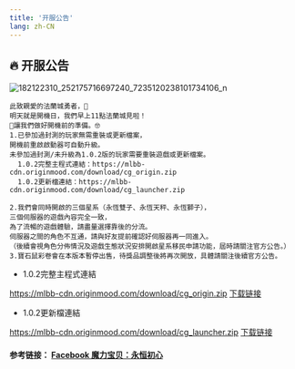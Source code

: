 ```yaml
---
title: '开服公告'
lang: zh-CN
---
```


<RouterBack />

## 🔥 开服公告

![182122310_252175716697240_7235120238101734106_n](https://user-images.githubusercontent.com/78347270/117659800-5958aa00-b1d7-11eb-842d-91e0f5836076.png)

```
此致親愛的法蘭城勇者，📣
明天就是開機日，我們早上11點法蘭城見啦！
🤗讓我們做好開機前的準備。🤓
1.已參加過封測的玩家無需重裝或更新檔案，
開機前重啟啟動器可自動升級。
未參加過封測/未升級為1.0.2版的玩家需要重裝遊戲或更新檔案。
  1.0.2完整主程式連結：https://mlbb-cdn.originmood.com/download/cg_origin.zip
  1.0.2更新檔連結：https://mlbb-cdn.originmood.com/download/cg_launcher.zip

2.我們會同時開啟的三個星系（永恆雙子、永恆天秤、永恆獅子），
三個伺服器的遊戲內容完全一致，
為了流暢的遊戲體驗，請盡量選擇靠後的分流。
伺服器之間的角色不互通，請與好友提前確認好伺服器再一同進入。
（後續會視角色分佈情況及遊戲生態狀況安排開啟星系移民申請功能，屆時請關注官方公告。）
3.寶石鼠彩卷會在本版本暫停出售，待獎品調整後將再次開放，具體請關注後續官方公告。

```

- 1.0.2完整主程式連結

https://mlbb-cdn.originmood.com/download/cg_origin.zip [下载链接](https://mlbb-cdn.originmood.com/download/cg_origin.zip)

- 1.0.2更新檔連結

https://mlbb-cdn.originmood.com/download/cg_launcher.zip [下载链接](https://mlbb-cdn.originmood.com/download/cg_launcher.zip)


#### 参考链接： [Facebook 魔力宝贝：永恒初心](https://www.facebook.com/cg.originmood/posts/252178670030278)